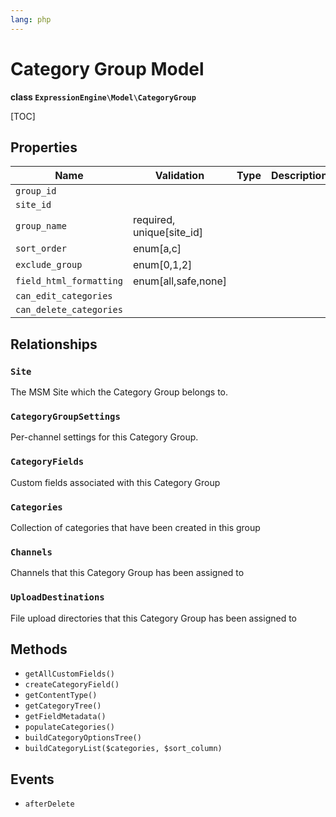 ```yaml
---
lang: php
---
```


<!--
    This source file is part of the open source project
    ExpressionEngine User Guide (https://github.com/ExpressionEngine/ExpressionEngine-User-Guide)

    @link      https://expressionengine.com/
    @copyright Copyright (c) 2003-2023, Packet Tide, LLC (https://packettide.com)
    @license   https://expressionengine.com/license Licensed under Apache License, Version 2.0
-->

# Category Group Model

**class `ExpressionEngine\Model\CategoryGroup`**

[TOC]

## Properties

| Name                      | Validation                 | Type       | Description  |
| -----------------------   |------------                | ---------- | -----------  |
| `group_id`                |                            |            |              |
| `site_id`                 |                            |            |              |
| `group_name`              | required, unique[site_id]  |            |              |
| `sort_order`              | enum[a,c]                  |            |              |
| `exclude_group`           | enum[0,1,2]                |            |              |
| `field_html_formatting`   | enum[all,safe,none]        |            |              |
| `can_edit_categories`     |                            |            |              |
| `can_delete_categories`   |                            |            |              |

## Relationships

### `Site`

The MSM Site which the Category Group belongs to.

### `CategoryGroupSettings`

Per-channel settings for this Category Group.

### `CategoryFields`

Custom fields associated with this Category Group

### `Categories`

Collection of categories that have been created in this group

### `Channels`

Channels that this Category Group has been assigned to

### `UploadDestinations`

File upload directories that this Category Group has been assigned to

## Methods

- `getAllCustomFields()`
- `createCategoryField()`
- `getContentType()`
- `getCategoryTree()`
- `getFieldMetadata()`
- `populateCategories()`
- `buildCategoryOptionsTree()`
- `buildCategoryList($categories, $sort_column)`

## Events

- `afterDelete`

